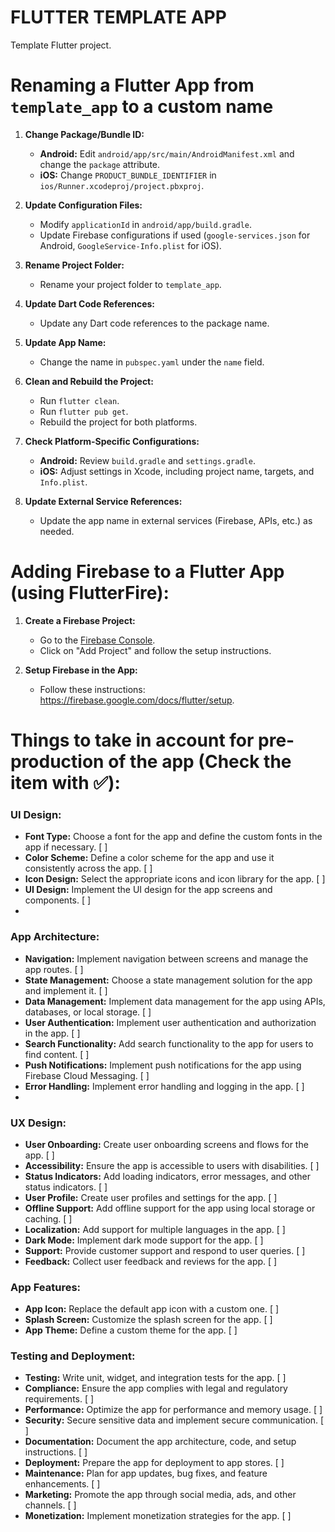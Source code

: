 # FLUTTER TEMPLATE APP

Template Flutter project.

# Renaming a Flutter App from `template_app` to a custom name

1. **Change Package/Bundle ID:**
    - **Android:** Edit `android/app/src/main/AndroidManifest.xml` and change the `package` attribute.
    - **iOS:** Change `PRODUCT_BUNDLE_IDENTIFIER` in `ios/Runner.xcodeproj/project.pbxproj`.

2. **Update Configuration Files:**
    - Modify `applicationId` in `android/app/build.gradle`.
    - Update Firebase configurations if used (`google-services.json` for Android, `GoogleService-Info.plist` for iOS).

3. **Rename Project Folder:**
    - Rename your project folder to `template_app`.

4. **Update Dart Code References:**
    - Update any Dart code references to the package name.

5. **Update App Name:**
    - Change the name in `pubspec.yaml` under the `name` field.

6. **Clean and Rebuild the Project:**
    - Run `flutter clean`.
    - Run `flutter pub get`.
    - Rebuild the project for both platforms.

7. **Check Platform-Specific Configurations:**
    - **Android:** Review `build.gradle` and `settings.gradle`.
    - **iOS:** Adjust settings in Xcode, including project name, targets, and `Info.plist`.

8. **Update External Service References:**
    - Update the app name in external services (Firebase, APIs, etc.) as needed.


# Adding Firebase to a Flutter App (using FlutterFire):

1. **Create a Firebase Project:**
    - Go to the [Firebase Console](https://console.firebase.google.com/).
    - Click on "Add Project" and follow the setup instructions.

2. **Setup Firebase in the App:**
    - Follow these instructions: https://firebase.google.com/docs/flutter/setup.

# Things to take in account for pre-production of the app (Check the item with ✅):

### UI Design:
   - **Font Type:** Choose a font for the app and define the custom fonts in the app if necessary. [ ]
   - **Color Scheme:** Define a color scheme for the app and use it consistently across the app. [ ]
   - **Icon Design:** Select the appropriate icons and icon library for the app. [ ]
   - **UI Design:** Implement the UI design for the app screens and components. [ ]
   - 
### App Architecture:
   - **Navigation:** Implement navigation between screens and manage the app routes. [ ]
   - **State Management:** Choose a state management solution for the app and implement it. [ ]
   - **Data Management:** Implement data management for the app using APIs, databases, or local storage. [ ]
   - **User Authentication:** Implement user authentication and authorization in the app. [ ]
   - **Search Functionality:** Add search functionality to the app for users to find content. [ ]
   - **Push Notifications:** Implement push notifications for the app using Firebase Cloud Messaging. [ ]
   - **Error Handling:** Implement error handling and logging in the app. [ ]
   - 
### UX Design:
   - **User Onboarding:** Create user onboarding screens and flows for the app. [ ]
   - **Accessibility:** Ensure the app is accessible to users with disabilities. [ ]
   - **Status Indicators:** Add loading indicators, error messages, and other status indicators. [ ]
   - **User Profile:** Create user profiles and settings for the app. [ ]
   - **Offline Support:** Add offline support for the app using local storage or caching. [ ]
   - **Localization:** Add support for multiple languages in the app. [ ]
   - **Dark Mode:** Implement dark mode support for the app. [ ]
   - **Support:** Provide customer support and respond to user queries. [ ]
   - **Feedback:** Collect user feedback and reviews for the app. [ ]

### App Features:
   - **App Icon:** Replace the default app icon with a custom one. [ ]
   - **Splash Screen:** Customize the splash screen for the app. [ ]
   - **App Theme:** Define a custom theme for the app. [ ]

### Testing and Deployment:
   - **Testing:** Write unit, widget, and integration tests for the app. [ ]
   - **Compliance:** Ensure the app complies with legal and regulatory requirements. [ ]
   - **Performance:** Optimize the app for performance and memory usage. [ ]
   - **Security:** Secure sensitive data and implement secure communication. [ ]
   - **Documentation:** Document the app architecture, code, and setup instructions. [ ]
   - **Deployment:** Prepare the app for deployment to app stores. [ ]
   - **Maintenance:** Plan for app updates, bug fixes, and feature enhancements. [ ]
   - **Marketing:** Promote the app through social media, ads, and other channels. [ ]
   - **Monetization:** Implement monetization strategies for the app. [ ]


